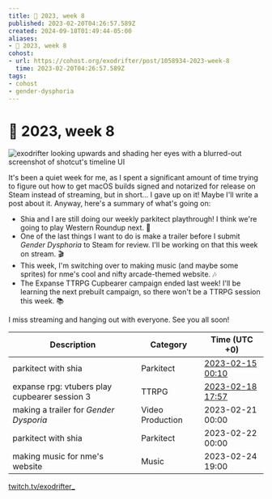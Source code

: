 ```yaml
---
title: 📅 2023, week 8
published: 2023-02-20T04:26:57.589Z
created: 2024-09-18T01:49:44-05:00
aliases:
- 📅 2023, week 8
cohost:
- url: https://cohost.org/exodrifter/post/1058934-2023-week-8
  time: 2023-02-20T04:26:57.589Z
tags:
- cohost
- gender-dysphoria
---
```


# 📅 2023, week 8

![exodrifter looking upwards and shading her eyes with a blurred-out screenshot of shotcut's timeline UI](20230220042657-banner8.png)

It's been a quiet week for me, as I spent a significant amount of time trying to figure out how to get macOS builds signed and notarized for release on Steam instead of streaming, but in short... I gave up on it! Maybe I'll write a post about it. Anyway, here's a summary of what's going on:

- Shia and I are still doing our weekly parkitect playthrough! I think we're going to play Western Roundup next. 🌵
- One of the last things I want to do is make a trailer before I submit _Gender Dysphoria_ to Steam for review. I'll be working on that this week on stream. 🎬
- This week, I'm switching over to making music (and maybe some sprites) for nme's cool and nifty arcade-themed website. 🎶
- The Expanse TTRPG Cupbearer campaign ended last week! I'll be learning the next prebuilt campaign, so there won't be a TTRPG session this week. 📚

I miss streaming and hanging out with everyone. See you all soon!

|Description|Category|Time (UTC +0)|
|---|---|---|
|parkitect with shia|Parkitect|[2023-02-15 00:10](https://vods.exodrifter.space/2023/02/15/0010)|
|expanse rpg: vtubers play cupbearer session 3|TTRPG|[2023-02-18 17:57](https://vods.exodrifter.space/2023/02/18/1757)|
|making a trailer for _Gender Dysporia_|Video Production|2023-02-21 00:00|
|parkitect with shia|Parkitect|2023-02-22 00:00|
|making music for nme's website|Music|2023-02-24 19:00|

[twitch.tv/exodrifter_](https://twitch.tv/exodrifter_)
